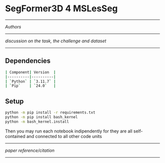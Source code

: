 # SegFormer3D 4 MSLesSeg

---

*Authors*

---

*discussion on the task, the challenge and dataset*

---

## Dependencies

```bash
| Component| Version  |
|----------|----------|
| `Python` | `3.11.7` |
| `Pip`    | `24.0`   |
```

## Setup

```bash
python -m pip install -r requirements.txt
python -m pip install bash_kernel
python -m bash_kernel.install
```

Then you may run each notebook indipendently for they are all self-contained and connected to all other code units

---

*paper reference/citation*

---
